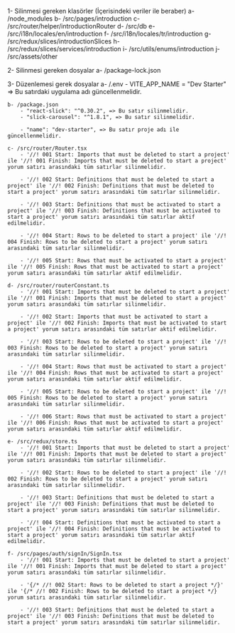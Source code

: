 1- Silinmesi gereken klasörler (İçerisindeki veriler ile beraber)
    a- /node_modules
    b- /src/pages/introduction
    c- /src/router/helper/introductionRouter
    d- /src/db
    e- /src/i18n/locales/en/introduction
    f- /src/i18n/locales/tr/introduction
    g- /src/redux/slices/introductionSlices
    h- /src/redux/slices/services/introduction
    i- /src/utils/enums/introduction
    j- /src/assets/other

2- Silinmesi gereken dosyalar
    a- /package-lock.json

3- Düzenlemesi gerek dosyalar
    a- /.env
        - VITE_APP_NAME = "Dev Starter" => Bu satırdaki uygulama adı güncellenmelidir.

    b- /package.json
        - "react-slick": "^0.30.2", => Bu satır silinmelidir.
        - "slick-carousel": "^1.8.1", => Bu satır silinmelidir.

        - "name": "dev-starter", => Bu satır proje adı ile güncellenmelidir.

    c- /src/router/Router.tsx
        - '//! 001 Start: Imports that must be deleted to start a project' ile '//! 001 Finish: Imports that must be deleted to start a project' yorum satırı arasındaki tüm satırlar silinmelidir.

        - '//! 002 Start: Definitions that must be deleted to start a project' ile '//! 002 Finish: Definitions that must be deleted to start a project' yorum satırı arasındaki tüm satırlar silinmelidir.

        - '//! 003 Start: Definitions that must be activated to start a project' ile '//! 003 Finish: Definitions that must be activated to start a project' yorum satırı arasındaki tüm satırlar aktif edilmelidir.

        - '//! 004 Start: Rows to be deleted to start a project' ile '//! 004 Finish: Rows to be deleted to start a project' yorum satırı arasındaki tüm satırlar silinmelidir.

        - '//! 005 Start: Rows that must be activated to start a project' ile '//! 005 Finish: Rows that must be activated to start a project' yorum satırı arasındaki tüm satırlar aktif edilmelidir.

    d- /src/router/routerConstant.ts
        - '//! 001 Start: Imports that must be deleted to start a project' ile '//! 001 Finish: Imports that must be deleted to start a project' yorum satırı arasındaki tüm satırlar silinmelidir.

        - '//! 002 Start: Imports that must be activated to start a project' ile '//! 002 Finish: Imports that must be activated to start a project' yorum satırı arasındaki tüm satırlar aktif edilmelidir.

        - '//! 003 Start: Rows to be deleted to start a project' ile '//! 003 Finish: Rows to be deleted to start a project' yorum satırı arasındaki tüm satırlar silinmelidir.

        - '//! 004 Start: Rows that must be activated to start a project' ile '//! 004 Finish: Rows that must be activated to start a project' yorum satırı arasındaki tüm satırlar aktif edilmelidir.

        - '//! 005 Start: Rows to be deleted to start a project' ile '//! 005 Finish: Rows to be deleted to start a project' yorum satırı arasındaki tüm satırlar silinmelidir.

        - '//! 006 Start: Rows that must be activated to start a project' ile '//! 006 Finish: Rows that must be activated to start a project' yorum satırı arasındaki tüm satırlar aktif edilmelidir.

    e- /src/redux/store.ts
        - '//! 001 Start: Imports that must be deleted to start a project' ile '//! 001 Finish: Imports that must be deleted to start a project' yorum satırı arasındaki tüm satırlar silinmelidir.

        - '//! 002 Start: Rows to be deleted to start a project' ile '//! 002 Finish: Rows to be deleted to start a project' yorum satırı arasındaki tüm satırlar silinmelidir.

        - '//! 003 Start: Definitions that must be deleted to start a project' ile '//! 003 Finish: Definitions that must be deleted to start a project' yorum satırı arasındaki tüm satırlar silinmelidir.

        - '//! 004 Start: Definitions that must be activated to start a project' ile '//! 004 Finish: Definitions that must be activated to start a project' yorum satırı arasındaki tüm satırlar aktif edilmelidir.

    f- /src/pages/auth/signIn/SignIn.tsx
        - '//! 001 Start: Imports that must be deleted to start a project' ile '//! 001 Finish: Imports that must be deleted to start a project' yorum satırı arasındaki tüm satırlar silinmelidir.

        - '{/* //! 002 Start: Rows to be deleted to start a project */}' ile '{/* //! 002 Finish: Rows to be deleted to start a project */} yorum satırı arasındaki tüm satırlar silinmelidir.

        - '//! 003 Start: Definitions that must be deleted to start a project' ile '//! 003 Finish: Definitions that must be deleted to start a project' yorum satırı arasındaki tüm satırlar silinmelidir.